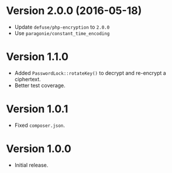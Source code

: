# Version 2.0.0 (2016-05-18)

* Update `defuse/php-encryption` to `2.0.0`
* Use `paragonie/constant_time_encoding`

# Version 1.1.0

* Added `PasswordLock::rotateKey()` to decrypt and re-encrypt a ciphertext.
* Better test coverage.

# Version 1.0.1

* Fixed `composer.json`.

# Version 1.0.0

* Initial release.
